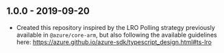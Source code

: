 ## 1.0.0 - 2019-09-20

- Created this repository inspired by the LRO Polling strategy previously
  available in `@azure/core-arm`, but also following the available guidelines
  here: https://azure.github.io/azure-sdk/typescript_design.html#ts-lro
